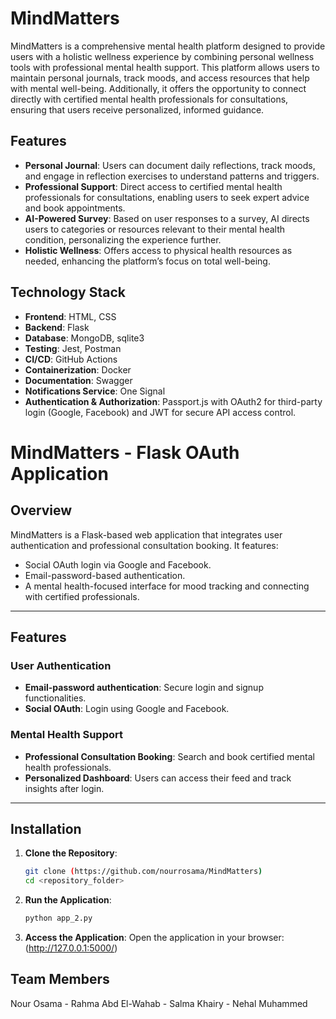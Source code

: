 # MindMatters

MindMatters is a comprehensive mental health platform designed to provide users with a holistic wellness experience by combining personal wellness tools with professional mental health support. This platform allows users to maintain personal journals, track moods, and access resources that help with mental well-being. Additionally, it offers the opportunity to connect directly with certified mental health professionals for consultations, ensuring that users receive personalized, informed guidance.

## Features

- **Personal Journal**: Users can document daily reflections, track moods, and engage in reflection exercises to understand patterns and triggers.
- **Professional Support**: Direct access to certified mental health professionals for consultations, enabling users to seek expert advice and book appointments.
- **AI-Powered Survey**: Based on user responses to a survey, AI directs users to categories or resources relevant to their mental health condition, personalizing the experience further.
- **Holistic Wellness**: Offers access to physical health resources as needed, enhancing the platform’s focus on total well-being.

## Technology Stack

- **Frontend**: HTML, CSS
- **Backend**: Flask
- **Database**: MongoDB, sqlite3
- **Testing**: Jest, Postman
- **CI/CD**: GitHub Actions
- **Containerization**: Docker
- **Documentation**: Swagger
- **Notifications Service**: One Signal
- **Authentication & Authorization**: Passport.js with OAuth2 for third-party login (Google, Facebook) and JWT for secure API access control.

# MindMatters - Flask OAuth Application

## Overview

MindMatters is a Flask-based web application that integrates user authentication and professional consultation booking. It features:
- Social OAuth login via Google and Facebook.
- Email-password-based authentication.
- A mental health-focused interface for mood tracking and connecting with certified professionals.

---

## Features

### User Authentication
- **Email-password authentication**: Secure login and signup functionalities.
- **Social OAuth**: Login using Google and Facebook.

### Mental Health Support
- **Professional Consultation Booking**: Search and book certified mental health professionals.
- **Personalized Dashboard**: Users can access their feed and track insights after login.


---

## Installation

1. **Clone the Repository**:
   ```bash
   git clone (https://github.com/nourrosama/MindMatters)
   cd <repository_folder>

2. **Run the Application**:
   ```bash
   python app_2.py

3. **Access the Application**:
   Open the application in your browser:
   (http://127.0.0.1:5000/)



## Team Members

Nour Osama - Rahma Abd El-Wahab - Salma Khairy - Nehal Muhammed
